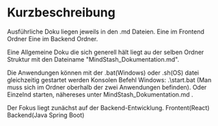 # Kurzbeschreibung
Ausführliche Doku liegen jeweils in den .md Dateien.
Eine im Frontend Ordner
Eine im Backend Ordner.

Eine Allgemeine Doku die sich generell hält liegt au der selben Ordner Struktur mit den Dateiname "MindStash_Dokumentation.md".

Die Anwendungen können mit der .bat(Windows) oder .sh(OS) datei gleichzeitig gestartet werden
Konsolen Befehl Windows: .\start.bat  (Man muss sich im Ordner oberhalb der zwei Anwendungen befinden).
Oder Einzelnd starten, nähereses unter MindStash_Dokumentation.md .

Der Fokus liegt zunächst auf der Backend-Entwicklung.
Frontent(React)
Backend(Java Spring Boot)
##
